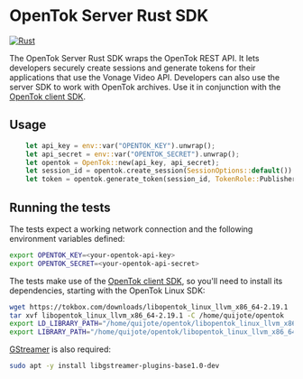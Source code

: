 # OpenTok Server Rust SDK

[![Rust](https://github.com/opentok-rust/opentok-server-rs/actions/workflows/rust.yml/badge.svg)](https://github.com/opentok-rust/opentok-server-rs/actions/workflows/rust.yml)

The OpenTok Server Rust SDK wraps the OpenTok REST API. It lets developers securely create sessions and generate tokens
for their applications that use the Vonage Video API. Developers can also use the server SDK to work with OpenTok archives.
Use it in conjunction with the [OpenTok client SDK](https://github.com/opentok-rust/opentok-rs).

## Usage

```rust
    let api_key = env::var("OPENTOK_KEY").unwrap();
    let api_secret = env::var("OPENTOK_SECRET").unwrap();
    let opentok = OpenTok::new(api_key, api_secret);
    let session_id = opentok.create_session(SessionOptions::default()).await;
    let token = opentok.generate_token(session_id, TokenRole::Publisher);
```

## Running the tests

The tests expect a working network connection and the following environment variables defined:

```sh
export OPENTOK_KEY=<your-opentok-api-key>
export OPENTOK_SECRET=<your-opentok-api-secret>
```

The tests make use of the [OpenTok client SDK](https://github.com/opentok-rust/opentok-rs), so you'll
need to install its dependencies, starting with the OpenTok Linux SDK:

```sh
wget https://tokbox.com/downloads/libopentok_linux_llvm_x86_64-2.19.1
tar xvf libopentok_linux_llvm_x86_64-2.19.1 -C /home/quijote/opentok
export LD_LIBRARY_PATH="/home/quijote/opentok/libopentok_linux_llvm_x86_64-2.19.1/lib:$LD_LIBRARY_PATH"
export LIBRARY_PATH="/home/quijote/opentok/libopentok_linux_llvm_x86_64-2.19.1/lib:$LIBRARY_PATH"
```

[GStreamer](https://gitlab.freedesktop.org/gstreamer/gstreamer-rs) is also required:

```sh
sudo apt -y install libgstreamer-plugins-base1.0-dev
```
